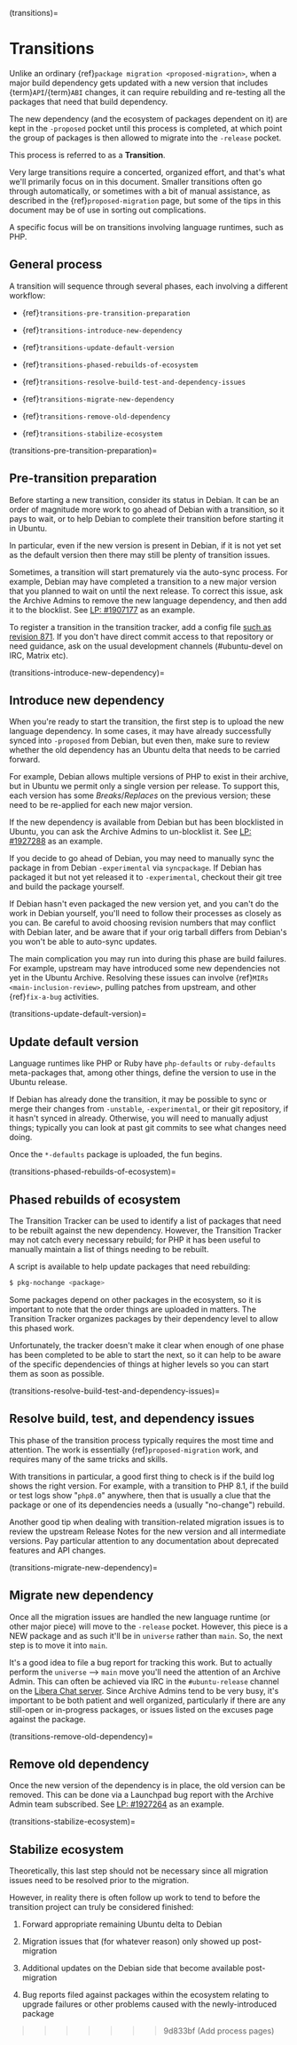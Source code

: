 (transitions)=
# Transitions

Unlike an ordinary {ref}`package migration <proposed-migration>`, when a major
build dependency gets updated with a new version that includes
{term}`API`/{term}`ABI` changes, it can require rebuilding and re-testing all
the packages that need that build dependency.

The new dependency (and the ecosystem of packages dependent on it) are kept in
the `-proposed` pocket until this process is completed, at which point the
group of packages is then allowed to migrate into the `-release` pocket.

This process is referred to as a **Transition**.

Very large transitions require a concerted, organized effort, and that's what
we'll primarily focus on in this document. Smaller transitions often go through
automatically, or sometimes with a bit of manual assistance, as described in the
{ref}`proposed-migration` page, but some of the tips in this document may be of
use in sorting out complications.

A specific focus will be on transitions involving language runtimes, such as
PHP.


## General process

A transition will sequence through several phases, each involving a different
workflow:

- {ref}`transitions-pre-transition-preparation`

- {ref}`transitions-introduce-new-dependency`

- {ref}`transitions-update-default-version`

- {ref}`transitions-phased-rebuilds-of-ecosystem`

- {ref}`transitions-resolve-build-test-and-dependency-issues`

- {ref}`transitions-migrate-new-dependency`

- {ref}`transitions-remove-old-dependency`

- {ref}`transitions-stabilize-ecosystem`


(transitions-pre-transition-preparation)=
## Pre-transition preparation

Before starting a new transition, consider its status in Debian. It can be
an order of magnitude more work to go ahead of Debian with a transition, so it
pays to wait, or to help Debian to complete their transition before starting it
in Ubuntu.

In particular, even if the new version is present in Debian, if it is not yet
set as the default version then there may still be plenty of transition issues.

Sometimes, a transition will start prematurely via the auto-sync process. For
example, Debian may have completed a transition to a new major version that you
planned to wait on until the next release. To correct this issue, ask the
Archive Admins to remove the new language dependency, and then add it to the
blocklist. See [LP: #1907177](https://bugs.launchpad.net/bugs/1907177) as an
example.

To register a transition in the transition tracker, add a config file
[such as revision 871](https://launchpad.net/~ubuntu-transition-trackers/ubuntu-transition-tracker/configs).
If you don't have direct commit access to that repository or need guidance, ask
on the usual development channels (#ubuntu-devel on IRC, Matrix etc).


(transitions-introduce-new-dependency)=
## Introduce new dependency

When you're ready to start the transition, the first step is to upload the new
language dependency. In some cases, it may have already successfully synced into
`-proposed` from Debian, but even then, make sure to review whether the old
dependency has an Ubuntu delta that needs to be carried forward.

For example, Debian allows multiple versions of PHP to exist in their archive,
but in Ubuntu we permit only a single version per release. To support this, each
version has some *Breaks*/*Replaces* on the previous version; these need to be
re-applied for each new major version.

If the new dependency is available from Debian but has been blocklisted in
Ubuntu, you can ask the Archive Admins to un-blocklist it. See
[LP: #1927288](https://bugs.launchpad.net/bugs/1927288) as an example.

If you decide to go ahead of Debian, you may need to manually sync the package
in from Debian `-experimental` via `syncpackage`. If Debian has packaged it but
not yet released it to `-experimental`, checkout their git tree and build the
package yourself.

If Debian hasn't even packaged the new version yet, and you can't do the work
in Debian yourself, you'll need to follow their processes as closely as you can.
Be careful to avoid choosing revision numbers that may conflict with Debian
later, and be aware that if your orig tarball differs from Debian's you won't
be able to auto-sync updates.

The main complication you may run into during this phase are build failures. For
example, upstream may have introduced some new dependencies not yet in the
Ubuntu Archive. Resolving these issues can involve
{ref}`MIRs <main-inclusion-review>`, pulling patches from upstream, and other
{ref}`fix-a-bug` activities.


(transitions-update-default-version)=
## Update default version

Language runtimes like PHP or Ruby have `php-defaults` or `ruby-defaults`
meta-packages that, among other things, define the version to use in the Ubuntu
release.

If Debian has already done the transition, it may be possible to sync or merge
their changes from `-unstable`, `-experimental`, or their git repository, if
it hasn't synced in already. Otherwise, you will need to manually adjust things;
typically you can look at past git commits to see what changes need doing.

Once the `*-defaults` package is uploaded, the fun begins.


(transitions-phased-rebuilds-of-ecosystem)=
## Phased rebuilds of ecosystem

The Transition Tracker can be used to identify a list of packages that need to
be rebuilt against the new dependency. However, the Transition Tracker may not
catch every necessary rebuild; for PHP it has been useful to manually maintain
a list of things needing to be rebuilt.

A script is available to help update packages that need rebuilding:

```bash
$ pkg-nochange <package>
```

Some packages depend on other packages in the ecosystem, so it is important to
note that the order things are uploaded in matters. The Transition Tracker
organizes packages by their dependency level to allow this phased work.

Unfortunately, the tracker doesn't make it clear when enough of one phase has
been completed to be able to start the next, so it can help to be aware of the
specific dependencies of things at higher levels so you can start them as soon
as possible.


(transitions-resolve-build-test-and-dependency-issues)=
## Resolve build, test, and dependency issues

This phase of the transition process typically requires the most time and
attention. The work is essentially {ref}`proposed-migration` work, and requires
many of the same tricks and skills.

With transitions in particular, a good first thing to check is if the build log
shows the right version. For example, with a transition to PHP 8.1, if the build
or test logs show "`php8.0`" anywhere, then that is usually a clue that the
package or one of its dependencies needs a (usually "no-change") rebuild.

Another good tip when dealing with transition-related migration issues is to
review the upstream Release Notes for the new version and all intermediate
versions. Pay particular attention to any documentation about deprecated
features and API changes.


(transitions-migrate-new-dependency)=
## Migrate new dependency

Once all the migration issues are handled the new language runtime (or other
major piece) will move to the `-release` pocket. However, this piece is a NEW
package and as such it'll be in `universe` rather than `main`. So, the next
step is to move it into `main`.

It's a good idea to file a bug report for tracking this work. But to actually
perform the `universe` --> `main` move you'll need the attention of an Archive
Admin. This can often be achieved via IRC in the `#ubuntu-release` channel on
the [Libera Chat server](https://libera.chat/). Since Archive Admins tend to be
very busy, it's important to be both patient and well organized, particularly
if there are any still-open or in-progress packages, or issues listed on the
excuses page against the package.


(transitions-remove-old-dependency)=
## Remove old dependency

Once the new version of the dependency is in place, the old version can be
removed. This can be done via a Launchpad bug report with the Archive Admin team
subscribed. See [LP: #1927264](https://bugs.launchpad.net/ubuntu/+source/php8.0/+bug/1927264)
as an example.


(transitions-stabilize-ecosystem)=
## Stabilize ecosystem

Theoretically, this last step should not be necessary since all migration issues
need to be resolved prior to the migration.

However, in reality there is often follow up work to tend to before the
transition project can truly be considered finished:

1. Forward appropriate remaining Ubuntu delta to Debian

1. Migration issues that (for whatever reason) only showed up post-migration

1. Additional updates on the Debian side that become available post-migration

1. Bug reports filed against packages within the ecosystem relating to upgrade
   failures or other problems caused with the newly-introduced package

>>>>>>> 9d833bf (Add process pages)
